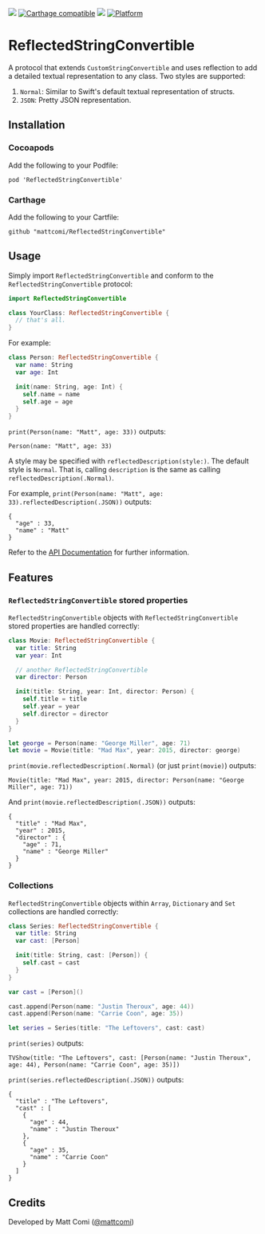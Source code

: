 [![](https://travis-ci.org/mattcomi/ReflectedStringConvertible.svg?branch=master)](https://travis-ci.org/mattcomi/ReflectedStringConvertible)
[![Carthage compatible](https://img.shields.io/badge/Carthage-compatible-4BC51D.svg?style=flat)](https://github.com/Carthage/Carthage)
[![](https://img.shields.io/cocoapods/v/ReflectedStringConvertible.svg?style=flat)](https://cocoapods.org/pods/ReflectedStringConvertible)
[![Platform](https://img.shields.io/cocoapods/p/ReflectedStringConvertible.svg?style=flat)](http://cocoadocs.org/docsets/ReflectedStringConvertible)

# ReflectedStringConvertible
A protocol that extends `CustomStringConvertible` and uses reflection to add a
detailed textual representation to any class. Two styles are supported:

1. `Normal`: Similar to Swift's default textual representation of structs.
2. `JSON`: Pretty JSON representation.

## Installation

### Cocoapods

Add the following to your Podfile:

```
pod 'ReflectedStringConvertible'
```

### Carthage

Add the following to your Cartfile:

```
github "mattcomi/ReflectedStringConvertible"
```

## Usage

Simply import `ReflectedStringConvertible` and conform to the
`ReflectedStringConvertible` protocol:

```swift
import ReflectedStringConvertible

class YourClass: ReflectedStringConvertible {
  // that's all.
}
```

For example:

```swift
class Person: ReflectedStringConvertible {
  var name: String
  var age: Int

  init(name: String, age: Int) {
    self.name = name
    self.age = age
  }
}
```

`print(Person(name: "Matt", age: 33))` outputs:

```
Person(name: "Matt", age: 33)
```

A style may be specified with `reflectedDescription(style:)`. The default style is `Normal`. That is, calling `description` is the same as calling `reflectedDescription(.Normal)`.

For example, `print(Person(name: "Matt", age: 33).reflectedDescription(.JSON))` outputs:

```
{
  "age" : 33,
  "name" : "Matt"
}
```

Refer to the  [API Documentation](http://cocoadocs.org/docsets/ReflectedStringConvertible) for further information.

## Features

### `ReflectedStringConvertible` stored properties

`ReflectedStringConvertible` objects with `ReflectedStringConvertible` stored properties are handled correctly:

```swift
class Movie: ReflectedStringConvertible {
  var title: String
  var year: Int

  // another ReflectedStringConvertible
  var director: Person

  init(title: String, year: Int, director: Person) {
    self.title = title
    self.year = year
    self.director = director
  }
}

let george = Person(name: "George Miller", age: 71)
let movie = Movie(title: "Mad Max", year: 2015, director: george)
```

`print(movie.reflectedDescription(.Normal)` (or just `print(movie)`) outputs:

```
Movie(title: "Mad Max", year: 2015, director: Person(name: "George Miller", age: 71))
```

And `print(movie.reflectedDescription(.JSON))` outputs:

```
{
  "title" : "Mad Max",
  "year" : 2015,
  "director" : {
    "age" : 71,
    "name" : "George Miller"
  }
}
```

### Collections

`ReflectedStringConvertible` objects within `Array`, `Dictionary` and `Set` collections are handled correctly:

```swift
class Series: ReflectedStringConvertible {
  var title: String
  var cast: [Person]

  init(title: String, cast: [Person]) {
    self.cast = cast
  }
}

var cast = [Person]()

cast.append(Person(name: "Justin Theroux", age: 44))
cast.append(Person(name: "Carrie Coon", age: 35))

let series = Series(title: "The Leftovers", cast: cast)
```

`print(series)` outputs:

```
TVShow(title: "The Leftovers", cast: [Person(name: "Justin Theroux", age: 44), Person(name: "Carrie Coon", age: 35)])
```

`print(series.reflectedDescription(.JSON))` outputs:

```
{
  "title" : "The Leftovers",
  "cast" : [
    {
      "age" : 44,
      "name" : "Justin Theroux"
    },
    {
      "age" : 35,
      "name" : "Carrie Coon"
    }
  ]
}
```

## Credits

Developed by Matt Comi ([@mattcomi](http://twitter.com/mattcomi))
